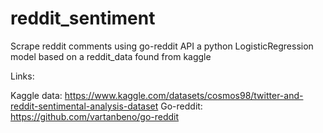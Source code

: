 # reddit_sentiment
Scrape reddit comments using go-reddit API a python LogisticRegression model based on a reddit_data found from kaggle

Links:

Kaggle data: https://www.kaggle.com/datasets/cosmos98/twitter-and-reddit-sentimental-analysis-dataset
Go-reddit: https://github.com/vartanbeno/go-reddit

